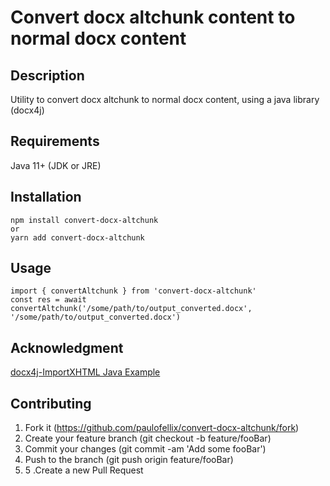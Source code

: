 # Convert docx altchunk content to normal docx content


## Description

Utility to convert docx altchunk to normal docx content, using a java library (docx4j)

## Requirements

Java 11+ (JDK or JRE)

## Installation
```shell
npm install convert-docx-altchunk
or
yarn add convert-docx-altchunk
```

## Usage

```
import { convertAltchunk } from 'convert-docx-altchunk'
const res = await convertAltchunk('/some/path/to/output_converted.docx', '/some/path/to/output_converted.docx')
```

## Acknowledgment
[docx4j-ImportXHTML Java Example
](https://github.com/plutext/docx4j-ImportXHTML/blob/master/src/samples/java/org/docx4j/samples/ConvertAltChunks.java#L28)

## Contributing
1. Fork it (https://github.com/paulofellix/convert-docx-altchunk/fork)
2. Create your feature branch (git checkout -b feature/fooBar)
3. Commit your changes (git commit -am 'Add some fooBar')
4. Push to the branch (git push origin feature/fooBar)
5. 5 .Create a new Pull Request